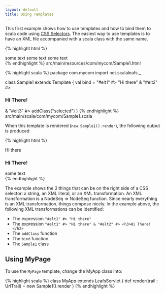 ```yaml
---
layout: default
title: Using Templates
---
```


This first example shows how to use templates and how to bind them to scala code using [CSS Selectors](/css-selectors.html). The easiest way to use templates is to have an XML file accompanied with a scala class with the same name.

{% highlight html %}
<div>
  <span id="elt1">some text</span>
  <span id="elt2">some text</span>
  <span id="elt3">some text</span>
</div>
{% endhighlight %}
<label>src/main/resources/com/mycom/Sample1.html</label>

{% highlight scala %}
package com.mycom
import net.scalaleafs._

class Sample1 extends Template {
  val bind = 
    "#elt1" #> "Hi there" &
    "#elt2" #> <h3>Hi There!</h3> &
    "#elt3" #> addClass("selected")
}
{% endhighlight %}
<label>src/main/scala/com/mycom/Sample1.scala</label>

When this template is rendered (`new Sample1().render`), the following output is produced:

{% highlight html %}
<div>
  Hi there
  <h3>Hi There!</h3>
  <span id="elt3" class="selected">some text</span>
</div>
{% endhighlight %}

The example shows the 3 things that can be on the right side of a CSS selector: a string, an XML literal, or an XML transformation. An XML transformation is a NodeSeq => NodeSeq function. Since nearly everything is an XML transformation, things compose nicely. In the example above, the following XML transformations can be identified:

- The expression `"#elt1" #> "Hi there"`
- The expression `"#elt1" #> "Hi there" & "#elt2" #> <h3>Hi There!</h3>`
- The `addClass` function
- The `bind` function
- The `Sample1` class

## Using MyPage

To use the `MyPage` template, change the MyApp class into:

{% highlight scala %}
class MyApp extends LeafsServlet {
  def render(trail : UrlTrail) = new Sample1().render
}
{% endhighlight %}
